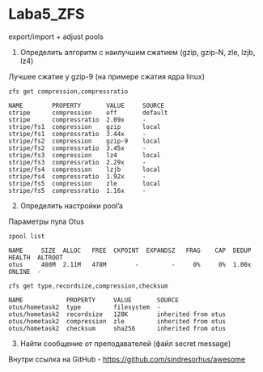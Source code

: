 # Laba5_ZFS
export/import + adjust pools 


1. Определить алгоритм с наилучшим сжатием (gzip, gzip-N, zle, lzjb, lz4)

Лучшее сжатие у gzip-9 (на примере сжатия ядра linux) 
```
zfs get compression,compressratio

NAME        PROPERTY       VALUE     SOURCE
stripe      compression    off       default
stripe      compressratio  2.09x     -
stripe/fs1  compression    gzip      local
stripe/fs1  compressratio  3.44x     -
stripe/fs2  compression    gzip-9    local
stripe/fs2  compressratio  3.45x     -
stripe/fs3  compression    lz4       local
stripe/fs3  compressratio  2.29x     -
stripe/fs4  compression    lzjb      local
stripe/fs4  compressratio  1.92x     -
stripe/fs5  compression    zle       local
stripe/fs5  compressratio  1.16x     -
```
2. Определить настройки pool’a

Параметры пула Otus
```
zpool list

NAME     SIZE  ALLOC   FREE  CKPOINT  EXPANDSZ   FRAG    CAP  DEDUP    HEALTH  ALTROOT
otus     480M  2.11M   478M        -         -     0%     0%  1.00x    ONLINE  -

zfs get type,recordsize,compression,checksum

NAME            PROPERTY     VALUE       SOURCE
otus/hometask2  type         filesystem  -
otus/hometask2  recordsize   128K        inherited from otus
otus/hometask2  compression  zle         inherited from otus
otus/hometask2  checksum     sha256      inherited from otus
```

3. Найти сообщение от преподавателей (файл secret message)


Внутри ссылка на GitHub - https://github.com/sindresorhus/awesome


